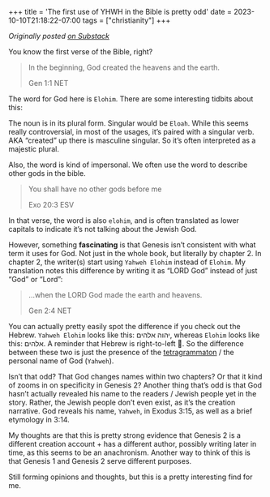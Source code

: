 +++
title = 'The first use of YHWH in the Bible is pretty odd'
date = 2023-10-10T21:18:22-07:00
tags = ["christianity"]
+++

_Originally posted [on Substack](https://excitedchristianrambles.substack.com/p/the-first-use-of-yhwh-in-the-bible)_

You know the first verse of the Bible, right?

> In the beginning, God created the heavens and the earth.
>
> Gen 1:1 NET

The word for God here is `Elohim`. There are some interesting tidbits about this:

The noun is in its plural form. Singular would be `Eloah`. While this seems really controversial, in most of the usages, it’s paired with a singular verb. AKA “created” up there is masculine singular. So it’s often interpreted as a majestic plural.

Also, the word is kind of impersonal. We often use the word to describe other gods in the bible. 

> You shall have no other gods before me
>
> Exo 20:3 ESV


In that verse, the word is also `elohim`, and is often translated as lower capitals to indicate it’s not talking about the Jewish God.

However, something **fascinating** is that Genesis isn’t consistent with what term it uses for God. Not just in the whole book, but literally by chapter 2. In chapter 2, the writer(s) start using `Yahweh Elohim` instead of `Elohim`. My translation notes this difference by writing it as “LORD God” instead of just “God” or “Lord”:

> …when the LORD God made the earth and heavens.
>
> Gen 2:4 NET


You can actually pretty easily spot the difference if you check out the Hebrew. `Yahweh Elohim` looks like this: יהוה אלהים, whereas `Elohim` looks like this: אלהים. A reminder that Hebrew is right-to-left 🙂. So the difference between these two is just the presence of the [tetragrammaton](https://www.wikiwand.com/en/Tetragrammaton) / the personal name of God (`Yahweh`).

Isn’t that odd? That God changes names within two chapters? Or that it kind of zooms in on specificity in Genesis 2? Another thing that’s odd is that God hasn’t actually revealed his name to the readers / Jewish people yet in the story. Rather, the Jewish people don’t even exist, as it’s the creation narrative. God reveals his name, `Yahweh`, in Exodus 3:15, as well as a brief etymology in 3:14.

My thoughts are that this is pretty strong evidence that Genesis 2 is a different creation account + has a different author, possibly writing later in time, as this seems to be an anachronism. Another way to think of this is that Genesis 1 and Genesis 2 serve different purposes.

Still forming opinions and thoughts, but this is a pretty interesting find for me.
